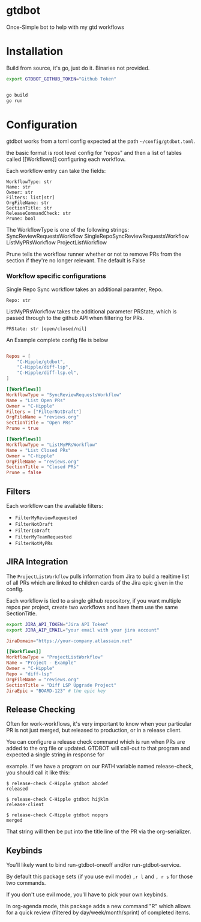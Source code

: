 # gtdbot
Once-Simple bot to help with my gtd workflows

# Installation


Build from source, it's go, just do it.
Binaries not provided.



```bash
export GTDBOT_GITHUB_TOKEN="Github Token"


go build
go run
```

# Configuration

gtdbot works from a toml config expected at the path `~/config/gtdbot.toml`.

the basic format is root level config for "repos"
and then a list of tables called [[Workflows]] configuring each workflow.


Each workflow entry can take the fields:
```
WorkflowType: str
Name: str
Owner: str
Filters: list[str]
OrgFileName: str
SectionTitle: str
ReleaseCommandCheck: str
Prune: bool
```

The WorkflowType is one of the following strings:
SyncReviewRequestsWorkflow
SingleRepoSyncReviewRequestsWorkflow
ListMyPRsWorkflow
ProjectListWorkflow

Prune tells the workflow runner whether or not to remove PRs from the section if they're no longer relevant.  The default is False

### Workflow specific configurations
Single Repo Sync workflow takes an additional paramter, Repo.
```
Repo: str
```

ListMyPRsWorkflow takes the additional parameter PRState, which is passed through to the github API when filtering for PRs.
```
PRState: str [open/closed/nil]
```



An Example complete config file is below

```toml

Repos = [
    "C-Hipple/gtdbot",
    "C-Hipple/diff-lsp",
    "C-Hipple/diff-lsp.el",
]

[[Workflows]]
WorkflowType = "SyncReviewRequestsWorkflow"
Name = "List Open PRs"
Owner = "C-Hipple"
Filters = ["FilterNotDraft"]
OrgFileName = "reviews.org"
SectionTitle = "Open PRs"
Prune = true

[[Workflows]]
WorkflowType = "ListMyPRsWorkflow"
Name = "List Closed PRs"
Owner = "C-Hipple"
OrgFileName = "reviews.org"
SectionTitle = "Closed PRs"
Prune = false
```

## Filters

Each workflow can the available filters:

*   `FilterMyReviewRequested`
*   `FilterNotDraft`
*   `FilterIsDraft`
*   `FilterMyTeamRequested`
*   `FilterNotMyPRs`


## JIRA Integration

The `ProjectListWorkflow` pulls information from Jira to build a realtime list of all PRs which are linked to children cards of the Jira epic given in the config.

Each workflow is tied to a single github repository, if you want multiple repos per project, create two workflows and have them use the same SectionTitle.

```bash
export JIRA_API_TOKEN="Jira API Token"
export JIRA_AIP_EMAIL="your email with your jira account"
```

```toml
JiraDomain="https://your-company.atlassain.net"

[[Workflows]]
WorkflowType = "ProjectListWorkflow"
Name = "Project - Example"
Owner = "C-Hipple"
Repo = "diff-lsp"
OrgFileName = "reviews.org"
SectionTitle = "Diff LSP Upgrade Project"
JiraEpic = "BOARD-123" # the epic key
```


## Release Checking

Often for work-workflows, it's very important to know when your particular PR is not just merged, but released to production, or in a release client.

You can configure a release check command which is run when PRs are added to the org file or updated.  GTDBOT will call-out to that program and expected a single string in response for

example. If we have a program on our PATH variable named release-check, you should call it like this:

```
$ release-check C-Hipple gtdbot abcdef
released

$ release-check C-Hipple gtdbot hijklm
release-client

$ release-check C-Hipple gtdbot nopqrs
merged
```


That string will then be put into the title line of the PR via the org-serializer.

## Keybinds


You'll likely want to bind run-gtdbot-oneoff and/or run-gtdbot-service.

By default this package sets (if you use evil mode) `,r l` and `, r s` for those two commands.

If you don't use evil mode, you'll have to pick your own keybinds.

In org-agenda mode, this package adds a new command "R" which allows for a quick review (filtered by day/week/month/sprint) of completed items.
